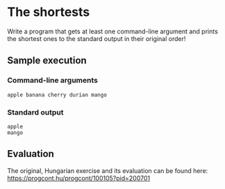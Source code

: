 # The shortests

Write a program that gets at least one command-line argument and prints the shortest ones to the standard output in their original order!

## Sample execution

### Command-line arguments

```
apple banana cherry durian mango 
```

### Standard output

```
apple
mango
```

## Evaluation

The original, Hungarian exercise and its evaluation can be found here: https://progcont.hu/progcont/100105?pid=200701
